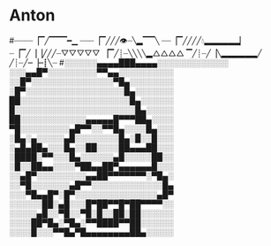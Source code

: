 # Anton
#┈┈┈┈▕▔╱▔▔▔━▁
┈┈┈▕▔╱╱╱👁┈╲▂▔▔╲
┈┈▕▔╱╱╱╱💧▂▂▂▂▂▂▏
┈▕▔╱▕▕╱╱╱┈▽▽▽▽▽
▕▔╱┊┈╲╲╲╲▂△△△△
▔╱┊┈╱▕╲▂▂▂▂▂▂╱
╱┊┈╱┉▕┉┋╲┈
#░░░░░░▄▄▄▄███▄▄▄▄░░░░░░░░░░░░░
░░░▄▄█▀░░░░░░░░░▀▀▄▄░░░░░░░░░░
░░█▀░░░░░░░░░░░░░░░▀█▄░░░░░░░░
░█▀░░░░░░░░░░░░░░░░░░█▄░░░░░░░
██░░░░░░░░░░░░░░░░░░░░█▄░░░░░░
█░░░░░░░░░░░░░░░░░░░░░░█▄░░░░░
██░░░░░░░░░░░░▄▄▄▄▄█▀▀▀██▄░░░░
▀█░░░░░░░░░▄█▀▀░░▀▀█▄░░░░█▄░░░
░█▄░▄░░░░░▄█░░░░░░░░█▄░█░░█░░░
░▄█▄██▄░░░█▄░░██░░░░██▄▄▄██░░░
░████░▀▀░░░█▄░░░░░░▄█░░░░░██░░
░█░░██▄▄░░░░▀██▄▄██▀▄▄▄▄▄▄█░░░
░░▄█▀░░░░░░░░░▄▄██▀▀▀▀▀▀▀░▀█▄░
░░▀█░░░░░░░▄█▀▀░░░░░░░░░░░░░█▄
░░░▀█▄▄█▀░█▀░░░░░░░░░░░░░░░▄█▀
░░░░░░██░▄█░░░█▀██▀▀█▀██▀▀▀▀░░
░░░░░▄█░░▀█░░▀█░█░░██░██░░░░░░
░░░░██▀█▄░▀█▄░▀▀████▀▀██░░░░░░
░░░░█░░░▀▀█▄▀█▄▄▄▄▄▄▄▄██▄░░░░░

